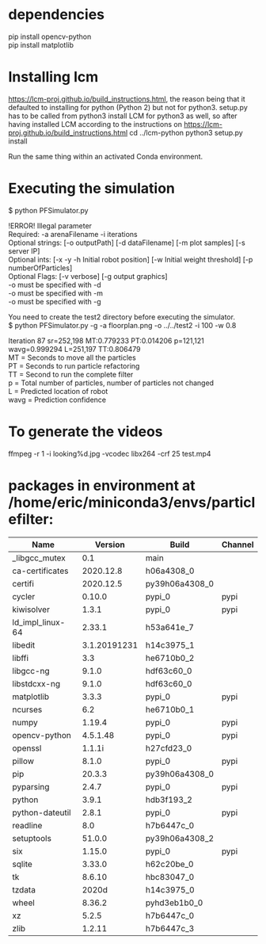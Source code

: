 # dependencies
pip install opencv-python  
pip install matplotlib  

# Installing lcm
https://lcm-proj.github.io/build_instructions.html, 
the reason being that it defaulted to installing for python (Python 2) but not for python3. 
setup.py has to be called from python3 install LCM for python3 as well, 
so after having installed LCM according to the instructions on https://lcm-proj.github.io/build_instructions.html
cd ../lcm-python
python3 setup.py install

Run the same thing within an activated Conda environment.


# Executing the simulation
$ python PFSimulator.py  

!ERROR! Illegal parameter  
Required: -a arenaFilename -i iterations   
Optional strings:  [-o outputPath] [-d dataFilename] [-m plot samples] [-s server IP]  
Optional ints: [-x -y -h Initial robot position] [-w Initial weight threshold] [-p numberOfParticles]  
Optional Flags: [-v verbose] [-g output graphics]  
-o must be specified with -d  
-o must be specified with -m  
-o must be specified with -g  

You need to create the test2 directory before executing the simulator.   
$ python PFSimulator.py -g -a floorplan.png -o ../../test2 -i 100 -w 0.8  


Iteration 87 sr=252,198 MT:0.779233 PT:0.014206 p=121,121 wavg=0.999294 L=251,197 TT:0.806479  
MT = Seconds to move all the particles  
PT = Seconds to run particle refactoring  
TT = Second to run the complete filter  
p = Total number of particles, number of particles not changed  
L = Predicted location of robot  
wavg = Prediction confidence  


# To generate the videos
ffmpeg -r 1 -i looking%d.jpg -vcodec libx264 -crf 25  test.mp4


# packages in environment at /home/eric/miniconda3/envs/particlefilter:
|Name|Version|Build|Channel|
|----|-------|-----|-------|
|_libgcc_mutex|0.1|main||  
|ca-certificates|2020.12.8|h06a4308_0||  
|certifi|2020.12.5|py39h06a4308_0||  
|cycler|0.10.0|pypi_0|pypi|
|kiwisolver|1.3.1|pypi_0|pypi|
|ld_impl_linux-64|2.33.1|h53a641e_7||  
|libedit|3.1.20191231|h14c3975_1||  
|libffi|3.3|he6710b0_2||  
|libgcc-ng|9.1.0|hdf63c60_0||  
|libstdcxx-ng|9.1.0|hdf63c60_0||  
|matplotlib|3.3.3|pypi_0|pypi|
|ncurses|6.2|he6710b0_1||  
|numpy|1.19.4|pypi_0|pypi|
|opencv-python|4.5.1.48|pypi_0|pypi|
|openssl|1.1.1i|h27cfd23_0||  
|pillow|8.1.0|pypi_0|pypi|
|pip|20.3.3|py39h06a4308_0||  
|pyparsing|2.4.7|pypi_0|pypi|
|python|3.9.1|hdb3f193_2||  
|python-dateutil|2.8.1|pypi_0|pypi|
|readline|8.0|h7b6447c_0||  
|setuptools|51.0.0|py39h06a4308_2||  
|six|1.15.0|pypi_0|pypi|
|sqlite|3.33.0|h62c20be_0||  
|tk|8.6.10|hbc83047_0||  
|tzdata|2020d|h14c3975_0||  
|wheel|8.36.2|pyhd3eb1b0_0||  
|xz|5.2.5|h7b6447c_0||  
|zlib|1.2.11|h7b6447c_3||  



